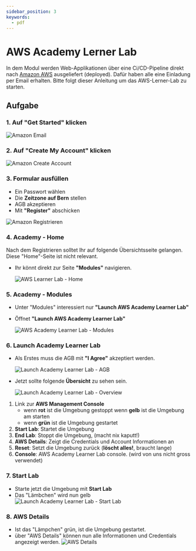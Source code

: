 ```yaml
---
sidebar_position: 3
keywords:
  - pdf
---
```


# AWS Academy Lerner Lab

In dem Modul werden Web-Applikationen über eine Ci/CD-Pipeline direkt nach
[Amazon AWS](https://aws.amazon.com/de/) ausgeliefert (deployed). Dafür haben
alle eine Einladung per Email erhalten. Bitte folgt dieser Anleitung um das
AWS-Lerner-Lab zu starten.

## Aufgabe

### 1. Auf **"Get Started"** klicken

![Amazon Email](../../img/01_aws_invitation_mail.png)

### 2. Auf **"Create My Account"** klicken

![Amazon Create Account](../../img/02_create_my_account.png)

### 3. Formular ausfüllen

- Ein Passwort wählen
- Die **Zeitzone auf Bern** stellen
- AGB akzeptieren
- Mit **"Register"** abschicken

![Amazon Registrieren](../../img/03_register.png)

### 4. Academy - Home

Nach dem Registrieren solltet Ihr auf folgende Übersichtsseite gelangen. Diese
"Home"-Seite ist nicht relevant.

- Ihr könnt direkt zur Seite **"Modules"** navigieren.

  ![AWS Learner Lab - Home](../../img/04_class_overview.png)

### 5. Academy - Modules

- Unter "Modules" interessiert nur **"Launch AWS Academy Learner Lab"**
- Öffnet **"Launch AWS Academy Learner Lab"**

  ![AWS Academy Learner Lab - Modules](../../img/05_class_moduls.png)

### 6. Launch Academy Learner Lab

- Als Erstes muss die AGB mit **"I Agree"** akzeptiert werden.

  ![Launch Academy Learner Lab - AGB](../../img/06_class_launch_aws_academy_learner_lab_agree.png)

- Jetzt sollte folgende **Übersicht** zu sehen sein.

  ![Launch Academy Learner Lab - Overview](../../img/07_class_launch_aws_academy_learner_lab_overview.png)

1. Link zur **AWS Management Console**
   - wenn **rot** ist die Umgebung gestoppt wenn **gelb** ist die Umgebung am
     starten
   - wenn **grün** ist die Umgebung gestartet
2. **Start Lab**: Startet die Umgebung
3. **End Lab**: Stoppt die Umgebung, (macht nix kaputt!)
4. **AWS Details**: Zeigt die Credentials und Account Informationen an
5. **Reset**: Setzt die Umgebung zurück (**löscht alles!**, braucht lange)
6. **Console**: AWS Academy Learner Lab console. (wird von uns nicht gross
   verwendet)

### 7. Start Lab

- Starte jetzt die Umgebung mit **Start Lab**
- Das "Lämbchen" wird nun gelb
  ![Launch Academy Learner Lab - Start Lab](../../img/08_class_lauch_aws_academy_learner_lab_start_lab.png)

### 8. AWS Details

- Ist das "Lämpchen" grün, ist die Umgebung gestartet.
- über "AWS Details" können nun alle Informationen und Credentials angezeigt
  werden.
  ![AWS Details](../../img/09_class_lauch_aws_academy_learner_lab_details.png)
